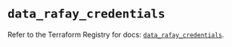 # `data_rafay_credentials`

Refer to the Terraform Registry for docs: [`data_rafay_credentials`](https://registry.terraform.io/providers/rafaysystems/rafay/1.1.52/docs/data-sources/credentials).
